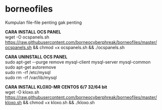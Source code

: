 # borneofiles
Kumpulan file-file penting gak penting

<b>CARA INSTALL OCS PANEL</b><br>
wget -O ocspanels.sh https://raw.githubusercontent.com/borneocyberphreak/borneofiles/master/ocspanels.sh && chmod +x ocspanels.sh && ./ocspanels.sh<br>

<b>CARA UNINSTALL OCS PANEL</b><br>
sudo apt-get --purge remove mysql-client mysql-server mysql-common<br>
sudo apt-get autoremove<br>
sudo rm -rf /etc/mysql<br>
sudo rm -rf /var/lib/mysql<br>

<b>CARA INSTALL KLOXO-MR CENTOS 6/7 32/64 bit</b><br>
wget -O kloxo.sh https://raw.githubusercontent.com/borneocyberphreak/borneofiles/master/kloxo.sh && chmod +x kloxo.sh && ./kloxo.sh<br>
